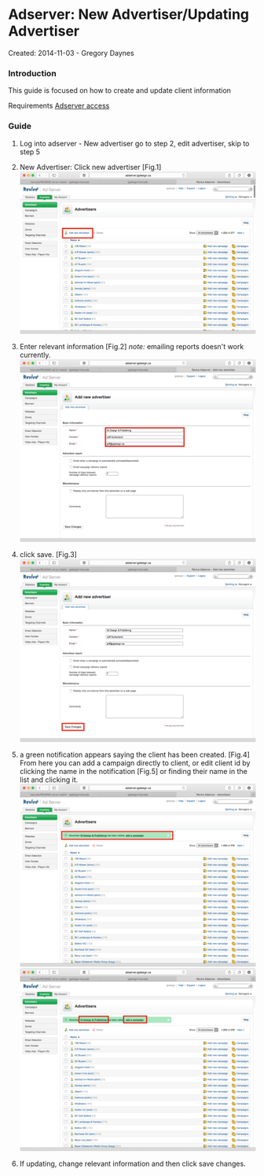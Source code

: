 Adserver: New Advertiser/Updating Advertiser
=====================================

Created: 2014-11-03 - Gregory Daynes

### Introduction

This guide is focused on how to create and update client information

Requirements
[Adserver access](https://github.com/igdesign/manuals/tree/master/adserver-access)

### Guide

1. Log into adserver - New advertiser go to step 2, edit advertiser, skip to step 5

2. New Advertiser: Click new advertiser [Fig.1]
![Fig.1](figures/figure_1.png)

3. Enter relevant information [Fig.2]
_note:_ emailing reports doesn't work currently.
![Fig.2](figures/figure_2.png)

4. click save. [Fig.3]
![Fig.3](figures/figure_3.png)

5. a green notification appears saying the client has been created. [Fig.4] From here you can add a campaign directly to client, or edit client id by clicking the name in the notification [Fig.5] or finding their name in the list and clicking it.
![Fig.4](figures/figure_4.png)
![Fig.5](figures/figure_5.png)

6. If updating, change relevant information and then click save changes.